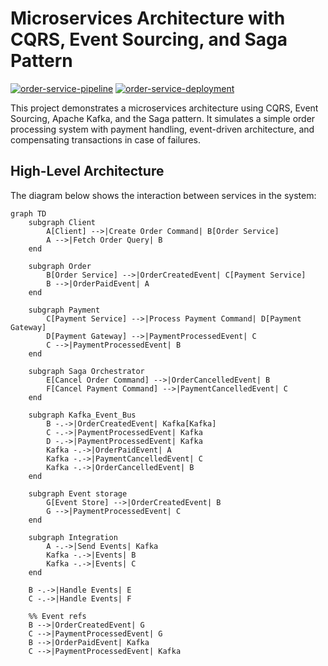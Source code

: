 # Microservices Architecture with CQRS, Event Sourcing, and Saga Pattern

[![order-service-pipeline](https://github.com/MnzCrsh/microservices-order-organstock-processing/actions/workflows/order-service-pipeline.yml/badge.svg)](https://github.com/MnzCrsh/microservices-order-organstock-processing/actions/workflows/order-service-pipeline.yml) [![order-service-deployment](https://github.com/MnzCrsh/microservices-order-organstock-processing/actions/workflows/order-service-deployment.yml/badge.svg)](https://github.com/MnzCrsh/microservices-order-organstock-processing/actions/workflows/order-service-deployment.yml)

This project demonstrates a microservices architecture using CQRS, Event Sourcing, Apache Kafka, and the Saga pattern. It simulates a simple order processing system with payment handling, event-driven architecture, and compensating transactions in case of failures.

## High-Level Architecture

The diagram below shows the interaction between services in the system:

```mermaid
graph TD
    subgraph Client
        A[Client] -->|Create Order Command| B[Order Service]
        A -->|Fetch Order Query| B
    end

    subgraph Order
        B[Order Service] -->|OrderCreatedEvent| C[Payment Service]
        B -->|OrderPaidEvent| A
    end

    subgraph Payment
        C[Payment Service] -->|Process Payment Command| D[Payment Gateway]
        D[Payment Gateway] -->|PaymentProcessedEvent| C
        C -->|PaymentProcessedEvent| B
    end

    subgraph Saga Orchestrator
        E[Cancel Order Command] -->|OrderCancelledEvent| B
        F[Cancel Payment Command] -->|PaymentCancelledEvent| C
    end

    subgraph Kafka_Event_Bus
        B -.->|OrderCreatedEvent| Kafka[Kafka]
        C -.->|PaymentProcessedEvent| Kafka
        D -.->|PaymentProcessedEvent| Kafka
        Kafka -.->|OrderPaidEvent| A
        Kafka -.->|PaymentCancelledEvent| C
        Kafka -.->|OrderCancelledEvent| B
    end

    subgraph Event storage
        G[Event Store] -->|OrderCreatedEvent| B
        G -->|PaymentProcessedEvent| C
    end

    subgraph Integration
        A -.->|Send Events| Kafka
        Kafka -.->|Events| B
        Kafka -.->|Events| C
    end

    B -.->|Handle Events| E
    C -.->|Handle Events| F

    %% Event refs
    B -->|OrderCreatedEvent| G
    C -->|PaymentProcessedEvent| G
    B -->|OrderPaidEvent| Kafka
    C -->|PaymentProcessedEvent| Kafka
